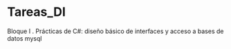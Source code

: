 # Tareas_DI
Bloque I . Prácticas de C#: diseño básico de interfaces y acceso a bases de datos mysql
